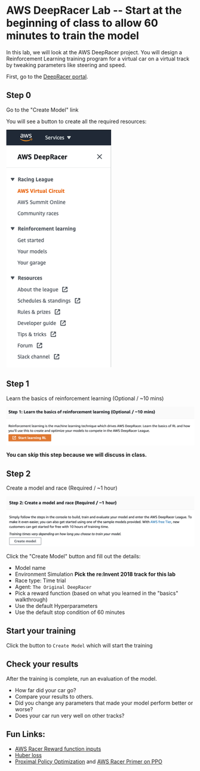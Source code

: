 # AWS DeepRacer Lab -- Start at the beginning of class to allow 60 minutes to train the model
In this lab, we will look at the AWS DeepRacer project. You will design a Reinforcement Learning training program for a virtual car on a virtual track by tweaking parameters like steering and speed.

First, go to the [DeepRacer portal](https://console.aws.amazon.com/deepracer/home?region=us-east-1).

## Step 0
Go to the "Create Model" link

You will see a button to create all the required resources:

![](GetStarted.png)

## Step 1
Learn the basics of reinforcement learning (Optional / ~10 mins)

![](StartLearningRL.png)

**You can skip this step because we will discuss in class.**

## Step 2
Create a model and race (Required / ~1 hour)

![](CreateModel.png)

Click the "Create Model" button and fill out the details:

 - Model name
 - Environment Simulation **Pick the re:Invent 2018 track for this lab**
 - Race type: Time trial
 - Agent: `The Original DeepRacer`
 - Pick a reward function (based on what you learned in the "basics" walkthrough)
 - Use the default Hyperparameters
 - Use the default stop condition of 60 minutes


## Start your training
Click the button to `Create Model` which will start the training
 
## Check your results
After the training is complete, run an evaluation of the model. 

 - How far did your car go? 
 - Compare your results to others. 
 - Did you change any parameters that made your model perform better or worse? 
 - Does your car run very well on other tracks?

## Fun Links:
 - [AWS Racer Reward function inputs](https://docs.aws.amazon.com/deepracer/latest/developerguide/deepracer-reward-function-input.html)
 - [Huber loss](https://en.wikipedia.org/wiki/Huber_loss)
 - [Proximal Policy Optimization](https://arxiv.org/pdf/1707.06347.pdf) and [AWS Racer Primer on PPO](https://docs.aws.amazon.com/deepracer/latest/developerguide/deepracer-how-it-works-reinforcement-learning-algorithm.html)
 
